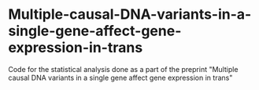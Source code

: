 # Multiple-causal-DNA-variants-in-a-single-gene-affect-gene-expression-in-trans
Code for the statistical analysis done as a part of the preprint "Multiple causal DNA variants in a single gene affect gene expression in trans"
